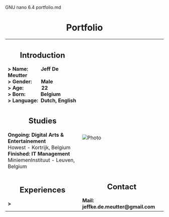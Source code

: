   GNU nano 6.4                                                                   portfolio.md                                                                              <h1 align="center">Portfolio</h1>
<table>
    <tr>
        <td>
            <h2 align="center">Introduction</h2>
            <b>> Name: &emsp;&emsp;           Jeff De Meutter</b></br>
            <b>> Gender: &emsp;&nbsp;         Male</b></br>
            <b>> Age: &emsp;&emsp;&emsp;&nbsp;22</b></br>
            <b>> Born: &emsp;&emsp;&ensp;&nbsp;Belgium</b></br>
            <b>> Language: &nbsp;Dutch, English</b></br>
        </td>
        <td>
            <h2 align="center"></h2>
        </td>
    </tr>
    <tr>
        <td>
            <h2 align="center">Studies</h2>
            <b>Ongoing: Digital Arts & Entertainement</b></br>
            Howest - Kortrijk, Belgium</br>
            <b>Finished: IT Management</b></br>
            MiniemenInstituut - Leuven, Belgium</br>
        </td>
        <td>
            <img alt="Photo" src="./image.jpg" />
        </td>
    </tr>
    <tr>
        <td>
            <h2 align="center">Experiences</h2>
            <b>> </b>
        </td>
        <td>
            <h2 align="center">Contact</h2>
            <b>Mail: jeffke.de.meutter@gmail.com</b>
        </td>
    </tr>
</table>




